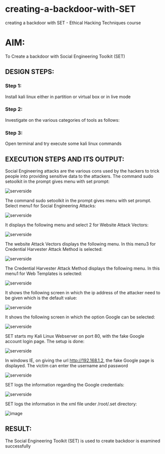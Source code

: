 # creating-a-backdoor-with-SET
creating a backdoor with SET - Ethical Hacking Techniques course

# AIM:
To Create a backdoor with Social Engineering Toolkit (SET)

## DESIGN STEPS:

### Step 1:

Install kali linux either in partition or virtual box or in live mode


### Step 2:

Investigate on the various categories of tools as follows:

### Step 3:

Open terminal and try execute some kali linux commands

## EXECUTION STEPS AND ITS OUTPUT:
Social Engineering attacks are the various cons used by the hackers to trick people into providing sensitive data to the attackers. 
The command sudo setoolkit in the prompt gives menu with set prompt:


![serverside](./img7/m1.png)

The command sudo setoolkit in the prompt gives menu with set prompt. Select menu1 for Social Engineering Attacks:

![serverside](./img7/m2.png)

It displays the following menu and select 2 for Website Attack Vectors:

![serverside](./img7/m3.png)

The website Attack Vectors displays the following menu. In this menu3 for Credential Harvester Attack Method is selected:

![serverside](./img7/m4.png)


The Credential Harvester Attack Method displays the following menu. In this menu1 for Web Templates is selected:

![serverside](./img7/m5.png)

It shows the following screen in which the ip address of the attacker need to be given which is the default value:

![serverside](./img7/m6.png)


It shows the following screen in which the option Google can be selected:

![serverside](./img7/m7.png)


SET starts my Kali Linux Webserver on port 80, with the fake Google account login page. The setup is done:

![serverside](./img7/m8.png)


In windows IE, on giving the url http://192.168.1.2, the fake Google page is displayed. The victim can enter the username and password

![serverside](./img7/m10.png)



SET logs the information regarding the Google credentials:

![serverside](./img7/m9.png)



SET logs the information in the xml file under /root/.set directory:

![image](https://github.com/user-attachments/assets/bbc0267f-26aa-4ba4-b52b-6198c5ad7969)




## RESULT:
The Social Engineering Toolkit (SET) is used to create backdoor is  examined successfully
